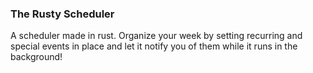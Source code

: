 ### The Rusty Scheduler

A scheduler made in rust. Organize your week by setting recurring and special events in place and let it notify you of them while it runs in the background!
